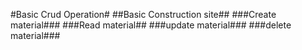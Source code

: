 #Basic Crud Operation#
##Basic Construction site##
###Create material###
###Read material##
###update material###
###delete material###
